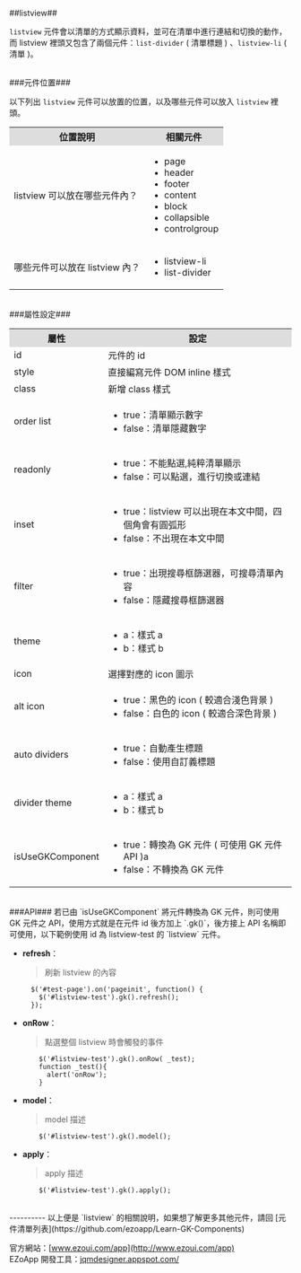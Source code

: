 ##listview##

`listview` 元件會以清單的方式顯示資料，並可在清單中進行連結和切換的動作，而 listview 裡頭又包含了兩個元件：`list-divider` ( 清單標題 ) 、`listview-li` ( 清單 )。  

<br/>
###元件位置###

以下列出 `listview` 元件可以放置的位置，以及哪些元件可以放入 `listview` 裡頭。
<table>

<tr>
<th style="background:#ddd;">位置說明</th>
<th style="background:#ddd;">相關元件</th>
</tr>

<tr>
<td>listview 可以放在哪些元件內？
</td>
<td>
<ul>
<li>page</li>
<li>header</li>
<li>footer</li>
<li>content</li>
<li>block</li>
<li>collapsible</li>
<li>controlgroup</li>
</ul>
</td>
</tr>

<tr>
<td>哪些元件可以放在 listview 內？</td>
<td>
<ul>
<li>listview-li</li>
<li>list-divider</li>
</ul>
</td>
</tr>

</table>

<br/>
###屬性設定###
<table>

<tr>
<th style="background:#ddd;">屬性</th>
<th style="background:#ddd;">設定</th>
</tr>

<tr>
<td>id</td>
<td>元件的 id</td>
</tr>

<tr>
<td>style</td>
<td>直接編寫元件 DOM inline 樣式</td>
</tr>

<tr>
<td>class</td>
<td>新增 class 樣式</td>
</tr>

<tr>
<td>order list</td>
<td><ul>
<li>true：清單顯示數字</li>
<li>false：清單隱藏數字</li>
</ul></td>
</tr>

<tr>
<td>readonly</td>
<td><ul>
<li>true：不能點選,純粹清單顯示</li>
<li>false：可以點選，進行切換或連結</li>
</ul></td>
</tr>

<tr>
<td>inset</td>
<td><ul>
<li>true：listview 可以出現在本文中間，四個角會有圓弧形</li>
<li>false：不出現在本文中間</li>
</ul></td>
</tr>

<tr>
<td>filter</td>
<td><ul>
<li>true：出現搜尋框篩選器，可搜尋清單內容</li>
<li>false：隱藏搜尋框篩選器</li>
</ul></td>
</tr>

<tr>
<td>theme</td>
<td><ul>
<li>a：樣式 a</li>
<li>b：樣式 b</li>
</ul></td>
</tr>

<tr>
<td>icon</td>
<td>選擇對應的 icon 圖示</td>
</tr>

<tr>
<td>alt icon</td>
<td><ul>
<li>true：黑色的 icon ( 較適合淺色背景 )</li>
<li>false：白色的 icon ( 較適合深色背景 )</li>
</ul></td>
</tr>

<tr>
<td>auto dividers</td>
<td><ul>
<li>true：自動產生標題</li>
<li>false：使用自訂義標題</li>
</ul></td>
</tr>

<tr>
<td>divider theme</td>
<td><ul>
<li>a：樣式 a</li>
<li>b：樣式 b</li>
</ul></td>
</tr>

<tr>
<td>isUseGKComponent</td>
<td><ul>
<li>true：轉換為 GK 元件 ( 可使用 GK 元件 API )a</li>
<li>false：不轉換為 GK 元件</li>
</ul></td>
</tr>

</table>

<br/>
###API###
若已由 `isUseGKComponent` 將元件轉換為 GK 元件，則可使用 GK 元件之 API，使用方式就是在元件 id 後方加上 `.gk()`，後方接上 API 名稱即可使用，以下範例使用 id 為 listview-test 的 `listview` 元件。

- **refresh**：  
 	> 刷新 listview 的內容

		$('#test-page').on('pageinit', function() {
		  $('#listview-test').gk().refresh();
		});

- **onRow**：  
  	> 點選整個 listview 時會觸發的事件

		  $('#listview-test').gk().onRow( _test);
		  function _test(){
		    alert('onRow');
		  }

- **model**：  
  	> model 描述

		  $('#listview-test').gk().model();

- **apply**：  
  	> apply 描述

		  $('#listview-test').gk().apply();


<br/>
----------
以上便是 `listview` 的相關說明，如果想了解更多其他元件，請回 [元件清單列表](https://github.com/ezoapp/Learn-GK-Components)  

官方網站：[www.ezoui.com/app](http://www.ezoui.com/app)  
EZoApp 開發工具：[jqmdesigner.appspot.com/](http://jqmdesigner.appspot.com/)







